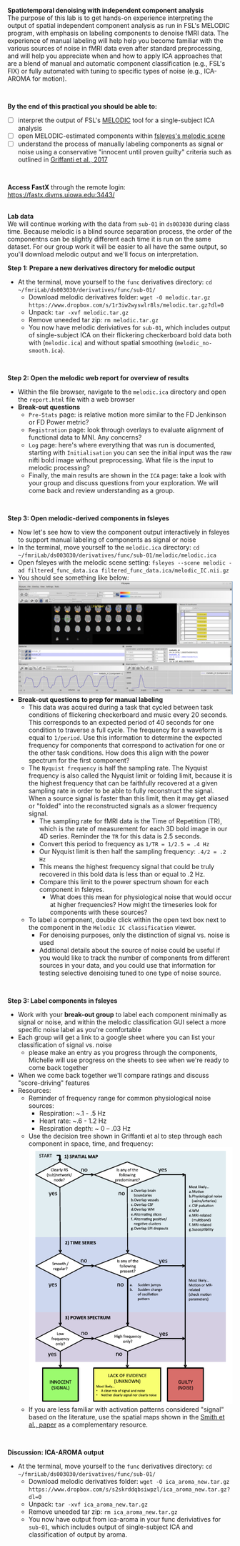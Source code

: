 **Spatiotemporal denoising with independent component analysis**
</br>
The purpose of this lab is to get hands-on experience interpreting the output of spatial independent component analysis as run in FSL's MELODIC program, with emphasis on labeling components to denoise fMRI data. The experience of manual labeling will help help you become familiar with the various sources of noise in fMRI data even after standard preprocessing, and will help you appreciate when and how to apply ICA approaches that are a blend of manual and automatic component classification (e.g., FSL's FIX) or fully automated with tuning to specific types of noise (e.g., ICA-AROMA for motion). 

</br>


**By the end of this practical you should be able to:** <br/>
* [ ] interpret the output of FSL's [MELODIC](https://fsl.fmrib.ox.ac.uk/fsl/fslwiki/MELODIC) tool for a single-subject ICA analysis
* [ ] open MELODIC-estimated components within [fsleyes's melodic scene](https://users.fmrib.ox.ac.uk/~paulmc/fsleyes/userdoc/latest/ic_classification.html#loading-a-melodic-analysis)
* [ ] understand the process of manually labeling components as signal or noise using a conservative "innocent until proven guilty" criteria such as outlined in [Griffanti et al., 2017](https://github.com/mwvoss/MRI-lab-classes/tree/master/PSY6280-2020-FA2020/pdfs/Griffanti-2017-ICA.pdf)
<br/>

**Access FastX** through the remote login: <br>
https://fastx.divms.uiowa.edu:3443/  <br/>
<br/>


**Lab data** <br>
We will continue working with the data from `sub-01` in `ds003030` during class time. Because melodic is a blind source separation process, the order of the componentns can be slightly different each time it is run on the same dataset. For our group work it will be easier to all have the same output, so you'll download melodic output and we'll focus on interpretation.
</br>

**Step 1: Prepare a new derivatives directory for melodic output**
* At the terminal, move yourself to the `func` derivatives directory: `cd ~/fmriLab/ds003030/derivatives/func/sub-01/`
    * Download melodic derivatives folder: `wget -O melodic.tar.gz https://www.dropbox.com/s/1r3iw2wyswlr8ls/melodic.tar.gz?dl=0`
    * Unpack: `tar -xvf melodic.tar.gz`
    * Remove uneeded tar zip: `rm melodic.tar.gz`
    * You now have melodic deriviatives for `sub-01`, which includes output of single-subject ICA on their flickering checkerboard bold data both with (`melodic.ica`) and without spatial smoothing (`melodic_no-smooth.ica`).
 </br>


**Step 2: Open the melodic web report for overview of results** 
* Within the file browser, navigate to the `melodic.ica` directory and open the `report.html` file with a web browser
* **Break-out questions**
    * `Pre-Stats` page: is relative motion more similar to the FD Jenkinson or FD Power metric?
    * `Registration` page: look through overlays to evaluate alignment of functional data to MNI. Any concerns?
    * `Log` page: here's where everything that was run is documented, starting with `Initialisation` you can see the initial input was the raw nifti bold image without preprocessing. What file is the input to melodic processing?
    * Finally, the main results are shown in the `ICA` page: take a look with your group and discuss questions from your exploration. We will come back and review understanding as a group.
</br>


 **Step 3: Open melodic-derived components in fsleyes** 
* Now let's see how to view the component output interactively in fsleyes to support manual labeling of components as signal or noise
* In the terminal, move yourself to the `melodic.ica` directory: `cd ~/fmriLab/ds003030/derivatives/func/sub-01/melodic/melodic.ica`
* Open fsleyes with the melodic scene setting: `fsleyes --scene melodic -ad filtered_func_data.ica filtered_func_data.ica/melodic_IC.nii.gz`
* You should see something like below: <br>
![melodicview](images/denoising_melodicView.png)
* **Break-out questions to prep for manual labeling**
    * This data was acquired during a task that cycled between task conditions of flickering checkerboard and music every 20 seconds. This corresponds to an expected period of 40 seconds for one condition to traverse a full cycle. The frequency for a waveform is equal to `1/period`. Use this information to determine the expected frequency for components that correspond to activation for one or the other task conditions. How does this align with the power spectrum for the first component?
    * The `Nyquist frequency` is half the sampling rate. The Nyquist frequency is also called the Nyquist limit or folding limit, because it is the highest frequency that can be faithfully recovered at a given sampling rate in order to be able to fully reconstruct the signal. When a source signal is faster than this limit, then it may get aliased or "folded" into the reconstructed signals as a slower frequency signal.
        * The sampling rate for fMRI data is the Time of Repetition (TR), which is the rate of measurement for each 3D bold image in our 4D series. Reminder the `TR` for this data is 2.5 seconds.
        * Convert this period to frequency as `1/TR = 1/2.5 = .4 Hz`
        * Our Nyquist limit is then half the sampling frequency: `.4/2 = .2 Hz`
        * This means the highest frequency signal that could be truly recovered in this bold data is less than or equal to .2 Hz.
        * Compare this limit to the power spectrum shown for each component in fsleyes. 
            * What does this mean for physiological noise that would occur at higher frequencies? How might the timeseries look for components with these sources?
    * To label a component, double click within the open text box next to the component in the `Melodic IC classification` viewer.
        * For denoising purposes, only the distinction of signal vs. noise is used
        * Additional details about the source of noise could be useful if you would like to track the number of components from different sources in your data, and you could use that information for testing selective denoising tuned to one type of noise source.
</br>

 **Step 3: Label components in fsleyes** 
* Work with your **break-out group** to label each component minimally as signal or noise, and within the melodic classification GUI select a more specific noise label as you're comfortable
* Each group will get a link to a google sheet where you can list your classification of signal vs. noise   
    * please make an entry as you progress through the components, Michelle will use progress on the sheets to see when we're ready to come back together 
* When we come back together we'll compare ratings and discuss "score-driving" features 
* Resources: 
    * Reminder of frequency range for common physiological noise sources:
        * Respiration: ~.1 - .5 Hz
        * Heart rate: ~.6 - 1.2 Hz
        * Respiration depth: ~ 0 – .03 Hz
    * Use the decision tree shown in Griffanti et al to step through each component in space, time, and frequency: 
    ![decision-tree](images/denoising_decision-tree.png)
    * If you are less familiar with activation patterns considered "signal" based on the literature, use the spatial maps shown in the [Smith et al., paper](https://github.com/mwvoss/MRI-lab-classes/blob/master/PSY6280-2020-FA2020/pdfs/Smith-2009-BrainNets.pdf) as a complementary resource.  


</br>

**Discussion: ICA-AROMA output**
* At the terminal, move yourself to the `func` derivatives directory: `cd ~/fmriLab/ds003030/derivatives/func/sub-01/`
    * Download melodic derivatives folder: `wget -O ica_aroma_new.tar.gz https://www.dropbox.com/s/s2skrddqbsiwpzl/ica_aroma_new.tar.gz?dl=0`
    * Unpack: `tar -xvf ica_aroma_new.tar.gz`
    * Remove uneeded tar zip: `rm ica_aroma_new.tar.gz`
    * You now have output from ica-aroma in your func deriviatives for `sub-01`, which includes output of single-subject ICA and classification of output by aroma.